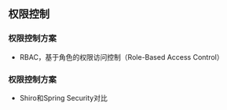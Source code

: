 ## 权限控制
### 权限控制方案
- RBAC，基于角色的权限访问控制（Role-Based Access Control）
### 权限控制方案
-  Shiro和Spring Security对比
<!--stackedit_data:
eyJoaXN0b3J5IjpbLTEyODkyNjU4NDYsMTA2ODQwMDE3MV19
-->
